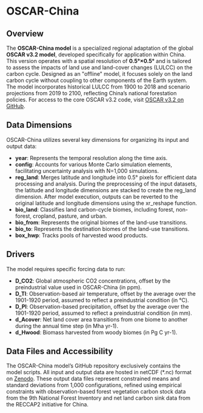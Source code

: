 # OSCAR-China 

## Overview
The **OSCAR-China model** is a specialized regional adaptation of the global **OSCAR v3.2 model**, developed specifically for application within China. This version operates with a spatial resolution of **0.5°×0.5°** and is tailored to assess the impacts of land use and land-cover changes (LULCC) on the carbon cycle. Designed as an "offline" model, it focuses solely on the land carbon cycle without coupling to other components of the Earth system. The model incorporates historical LULCC from 1900 to 2018 and scenario projections from 2019 to 2100, reflecting China’s national forestation policies. For access to the core OSCAR v3.2 code, visit [OSCAR v3.2 on GitHub](https://github.com/tgasser/OSCAR).

## Data Dimensions
OSCAR-China utilizes several key dimensions for organizing its input and output data:
- **year**: Represents the temporal resolution along the time axis.
- **config**: Accounts for various Monte Carlo simulation elements, facilitating uncertainty analysis with N=1,000 simulations.
- **reg_land**: Merges latitude and longitude into 0.5° pixels for efficient data processing and analysis. During the preprocessing of the input datasets, the latitude and longitude dimensions are stacked to create the reg_land dimension. After model execution, outputs can be reverted to the original latitude and longitude dimensions using the xr_reshape function.
- **bio_land**: Classifies land carbon-cycle biomes, including forest, non-forest, cropland, pasture, and urban.
- **bio_from**: Represents the original biomes of the land-use transitions.
- **bio_to**: Represents the destination biomes of the land-use transitions.
- **box_hwp**: Tracks pools of harvested wood products.

## Drivers
The model requires specific forcing data to run:
- **D_CO2**: Global atmospheric CO2 concentrations, offset by the preindustrial value used in OSCAR-China (in ppm).
- **D_Tl**: Observation-based air temperature, offset by the average over the 1901-1920 period, assumed to reflect a preindustrial condition (in °C).
- **D_Pl**: Observation-based precipitation, offset by the average over the 1901-1920 period, assumed to reflect a preindustrial condition (in mm).
- **d_Acover**: Net land cover area transitions from one biome to another during the annual time step (in Mha yr-1).
- **d_Hwood**: Biomass harvested from woody biomes (in Pg C yr-1).

## Data Files and Accessibility
The OSCAR-China model’s GitHub repository exclusively contains the model scripts. All input and output data are hosted in netCDF (*.nc) format on [Zenodo](**10.5281/zenodo.11184229**). These output data files represent constrained means and standard deviations from 1,000 configurations, refined using empirical constraints with observation-based forest vegetation carbon stock data from the 9th National Forest Inventory and net land carbon sink data from the RECCAP2 initiative for China.
